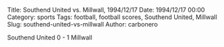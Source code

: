 Title: Southend United vs. Millwall, 1994/12/17
Date: 1994/12/17 00:00
Category: sports
Tags: football, football scores, Southend United, Millwall
Slug: southend-united-vs-millwall
Author: carbonero


Southend United 0 - 1 Millwall
